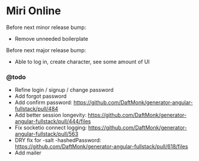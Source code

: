 Miri Online
===========

Before next minor release bump:
 - Remove unneeded boilerplate

Before next major release bump:
 - Able to log in, create character, see some amount of UI

### @todo
 
 - Refine login / signup / change password
 - Add forgot password
 - Add confirm password: https://github.com/DaftMonk/generator-angular-fullstack/pull/484
 - Add better session longevity: https://github.com/DaftMonk/generator-angular-fullstack/pull/444/files
 - Fix socketio connect logging: https://github.com/DaftMonk/generator-angular-fullstack/pull/563
 - DRY fix for -salt -hashedPassword: https://github.com/DaftMonk/generator-angular-fullstack/pull/618/files
 - Add mailer